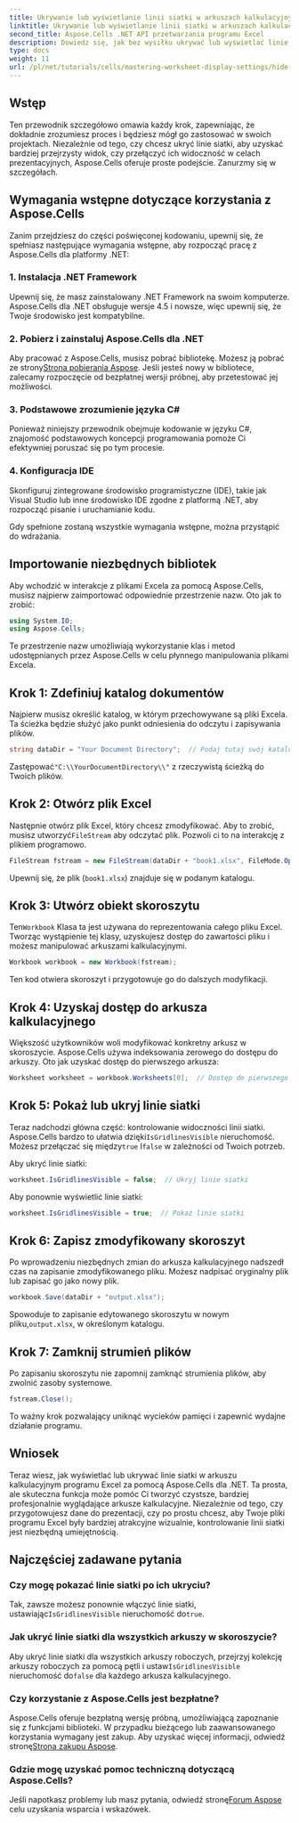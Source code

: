 ```yaml
---
title: Ukrywanie lub wyświetlanie linii siatki w arkuszach kalkulacyjnych programu Excel
linktitle: Ukrywanie lub wyświetlanie linii siatki w arkuszach kalkulacyjnych programu Excel
second_title: Aspose.Cells .NET API przetwarzania programu Excel
description: Dowiedz się, jak bez wysiłku ukrywać lub wyświetlać linie siatki w arkuszach kalkulacyjnych programu Excel za pomocą Aspose.Cells dla .NET. Ten kompleksowy samouczek zawiera instrukcje krok po kroku.
type: docs
weight: 11
url: /pl/net/tutorials/cells/mastering-worksheet-display-settings/hide-display-gridlines/
---
```

## Wstęp

Ten przewodnik szczegółowo omawia każdy krok, zapewniając, że dokładnie zrozumiesz proces i będziesz mógł go zastosować w swoich projektach. Niezależnie od tego, czy chcesz ukryć linie siatki, aby uzyskać bardziej przejrzysty widok, czy przełączyć ich widoczność w celach prezentacyjnych, Aspose.Cells oferuje proste podejście. Zanurzmy się w szczegółach.

## Wymagania wstępne dotyczące korzystania z Aspose.Cells

Zanim przejdziesz do części poświęconej kodowaniu, upewnij się, że spełniasz następujące wymagania wstępne, aby rozpocząć pracę z Aspose.Cells dla platformy .NET:

### 1. Instalacja .NET Framework
Upewnij się, że masz zainstalowany .NET Framework na swoim komputerze. Aspose.Cells dla .NET obsługuje wersje 4.5 i nowsze, więc upewnij się, że Twoje środowisko jest kompatybilne.

### 2. Pobierz i zainstaluj Aspose.Cells dla .NET
Aby pracować z Aspose.Cells, musisz pobrać bibliotekę. Możesz ją pobrać ze strony[Strona pobierania Aspose](https://releases.aspose.com/cells/net/). Jeśli jesteś nowy w bibliotece, zalecamy rozpoczęcie od bezpłatnej wersji próbnej, aby przetestować jej możliwości.

### 3. Podstawowe zrozumienie języka C#
Ponieważ niniejszy przewodnik obejmuje kodowanie w języku C#, znajomość podstawowych koncepcji programowania pomoże Ci efektywniej poruszać się po tym procesie.

### 4. Konfiguracja IDE
Skonfiguruj zintegrowane środowisko programistyczne (IDE), takie jak Visual Studio lub inne środowisko IDE zgodne z platformą .NET, aby rozpocząć pisanie i uruchamianie kodu.

Gdy spełnione zostaną wszystkie wymagania wstępne, można przystąpić do wdrażania.

## Importowanie niezbędnych bibliotek

Aby wchodzić w interakcje z plikami Excela za pomocą Aspose.Cells, musisz najpierw zaimportować odpowiednie przestrzenie nazw. Oto jak to zrobić:

```csharp
using System.IO;
using Aspose.Cells;
```

Te przestrzenie nazw umożliwiają wykorzystanie klas i metod udostępnianych przez Aspose.Cells w celu płynnego manipulowania plikami Excela.

## Krok 1: Zdefiniuj katalog dokumentów

Najpierw musisz określić katalog, w którym przechowywane są pliki Excela. Ta ścieżka będzie służyć jako punkt odniesienia do odczytu i zapisywania plików.

```csharp
string dataDir = "Your Document Directory";  // Podaj tutaj swój katalog
```

 Zastępować`"C:\\YourDocumentDirectory\\"` z rzeczywistą ścieżką do Twoich plików.

## Krok 2: Otwórz plik Excel

 Następnie otwórz plik Excel, który chcesz zmodyfikować. Aby to zrobić, musisz utworzyć`FileStream` aby odczytać plik. Pozwoli ci to na interakcję z plikiem programowo.

```csharp
FileStream fstream = new FileStream(dataDir + "book1.xlsx", FileMode.Open);
```

Upewnij się, że plik (`book1.xlsx`) znajduje się w podanym katalogu.

## Krok 3: Utwórz obiekt skoroszytu

 Ten`Workbook` Klasa ta jest używana do reprezentowania całego pliku Excel. Tworząc wystąpienie tej klasy, uzyskujesz dostęp do zawartości pliku i możesz manipulować arkuszami kalkulacyjnymi.

```csharp
Workbook workbook = new Workbook(fstream);
```

Ten kod otwiera skoroszyt i przygotowuje go do dalszych modyfikacji.

## Krok 4: Uzyskaj dostęp do arkusza kalkulacyjnego

Większość użytkowników woli modyfikować konkretny arkusz w skoroszycie. Aspose.Cells używa indeksowania zerowego do dostępu do arkuszy. Oto jak uzyskać dostęp do pierwszego arkusza:

```csharp
Worksheet worksheet = workbook.Worksheets[0];  // Dostęp do pierwszego arkusza kalkulacyjnego
```

## Krok 5: Pokaż lub ukryj linie siatki

Teraz nadchodzi główna część: kontrolowanie widoczności linii siatki. Aspose.Cells bardzo to ułatwia dzięki`IsGridlinesVisible` nieruchomość. Możesz przełączać się między`true` I`false` w zależności od Twoich potrzeb.

Aby ukryć linie siatki:

```csharp
worksheet.IsGridlinesVisible = false;  // Ukryj linie siatki
```

Aby ponownie wyświetlić linie siatki:

```csharp
worksheet.IsGridlinesVisible = true;  // Pokaż linie siatki
```

## Krok 6: Zapisz zmodyfikowany skoroszyt

Po wprowadzeniu niezbędnych zmian do arkusza kalkulacyjnego nadszedł czas na zapisanie zmodyfikowanego pliku. Możesz nadpisać oryginalny plik lub zapisać go jako nowy plik.

```csharp
workbook.Save(dataDir + "output.xlsx");
```

 Spowoduje to zapisanie edytowanego skoroszytu w nowym pliku,`output.xlsx`, w określonym katalogu.

## Krok 7: Zamknij strumień plików

Po zapisaniu skoroszytu nie zapomnij zamknąć strumienia plików, aby zwolnić zasoby systemowe.

```csharp
fstream.Close();
```

To ważny krok pozwalający uniknąć wycieków pamięci i zapewnić wydajne działanie programu.

## Wniosek

Teraz wiesz, jak wyświetlać lub ukrywać linie siatki w arkuszu kalkulacyjnym programu Excel za pomocą Aspose.Cells dla .NET. Ta prosta, ale skuteczna funkcja może pomóc Ci tworzyć czystsze, bardziej profesjonalnie wyglądające arkusze kalkulacyjne. Niezależnie od tego, czy przygotowujesz dane do prezentacji, czy po prostu chcesz, aby Twoje pliki programu Excel były bardziej atrakcyjne wizualnie, kontrolowanie linii siatki jest niezbędną umiejętnością.

## Najczęściej zadawane pytania

### Czy mogę pokazać linie siatki po ich ukryciu?
 Tak, zawsze możesz ponownie włączyć linie siatki, ustawiając`IsGridlinesVisible` nieruchomość do`true`.

### Jak ukryć linie siatki dla wszystkich arkuszy w skoroszycie?
 Aby ukryć linie siatki dla wszystkich arkuszy roboczych, przejrzyj kolekcję arkuszy roboczych za pomocą pętli i ustaw`IsGridlinesVisible` nieruchomość do`false` dla każdego arkusza kalkulacyjnego.

### Czy korzystanie z Aspose.Cells jest bezpłatne?
 Aspose.Cells oferuje bezpłatną wersję próbną, umożliwiającą zapoznanie się z funkcjami biblioteki. W przypadku bieżącego lub zaawansowanego korzystania wymagany jest zakup. Aby uzyskać więcej informacji, odwiedź stronę[Strona zakupu Aspose](https://purchase.aspose.com/buy).

### Gdzie mogę uzyskać pomoc techniczną dotyczącą Aspose.Cells?
 Jeśli napotkasz problemy lub masz pytania, odwiedź stronę[Forum Aspose](https://forum.aspose.com/c/cells/9) celu uzyskania wsparcia i wskazówek.